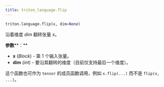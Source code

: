 ```yaml
---
title: triton_language.flip
---
```


```python
triton.language.flip(x, dim=None)
```
沿着维度 *dim* 翻转张量 *x*。

**参数****：**

* **x** (*Block*) - 第 1 个输入张量。
* **dim** (*int*) - 要沿其翻转的维度（目前仅支持最后一个维度）。

这个函数也可作为 `tensor` 的成员函数调用，例如 `x.flip(...)` 而不是 `flip(x, ...)`。


